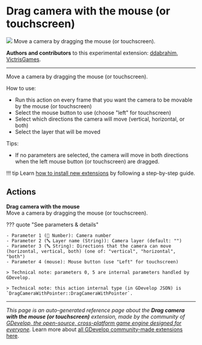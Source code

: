 # Drag camera with the mouse (or touchscreen)

<img src="https://resources.gdevelop-app.com/assets/Icons/drag-variant.svg" class="extension-icon"></img>
Move a camera by dragging the mouse (or touchscreen).

**Authors and contributors** to this experimental extension: [ddabrahim](https://gd.games/ddabrahim), [VictrisGames](https://gd.games/VictrisGames).

---

Move a camera by dragging the mouse (or touchscreen). 

How to use:

- Run this action on every frame that you want the camera to be movable by the mouse (or touchscreen)
- Select the mouse button to use (choose "left" for touchscreen)
- Select which directions the camera will move (vertical, horizontal, or both) 
- Select the layer that will be moved

Tips:

- If no parameters are selected, the camera will move in both directions when the left mouse button (or touchscreen) are dragged.

!!! tip
    Learn [how to install new extensions](/gdevelop5/extensions/search) by following a step-by-step guide.

## Actions

**Drag camera with the mouse**  
Move a camera by dragging the mouse (or touchscreen).

??? quote "See parameters & details"

    - Parameter 1 (🔢 Number): Camera number
    - Parameter 2 (🔤 Layer name (String)): Camera layer (default: "")
    - Parameter 3 (🔤 String): Directions that the camera can move (horizontal, vertical, both) (one of: "vertical", "horizontal", "both")
    - Parameter 4 (mouse): Mouse button (use "Left" for touchscreen)

    > Technical note: parameters 0, 5 are internal parameters handled by GDevelop.

    > Technical note: this action internal type (in GDevelop JSON) is `DragCameraWithPointer::DragCameraWithPointer`.




---

*This page is an auto-generated reference page about the **Drag camera with the mouse (or touchscreen)** extension, made by the community of [GDevelop, the open-source, cross-platform game engine designed for everyone](https://gdevelop.io/).* Learn more about [all GDevelop community-made extensions here](/gdevelop5/extensions).
